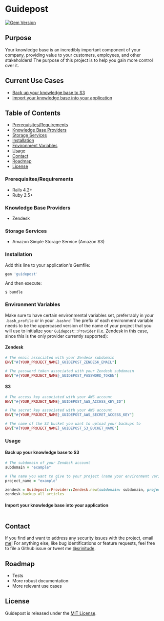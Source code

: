 # Guidepost

[![Gem Version](https://badge.fury.io/rb/guidepost.svg)](https://badge.fury.io/rb/guidepost)

## Purpose

Your knowledge base is an incredibly important component of your company, providing value to your customers, employees, and other stakeholders! The purpose of this project is to help you gain more control over it.

## Current Use Cases

* [Back up your knowledge base to S3](#back-up-your-knowledge-base-to-s3)
* [Import your knowledge base into your application](#import-your-knowledge-base-into-your-application)

## Table of Contents

* [Prerequisites/Requirements](#prerequisites-requirements)
* [Knowledge Base Providers](#knowledge-base-providers)
* [Storage Services](#storage-services)
* [Installation](#installation)
* [Environment Variables](#environment-variables)
* [Usage](#usage)
* [Contact](#contact)
* [Roadmap](#roadmap)
* [License](#license)

### Prerequisites/Requirements

* Rails 4.2+
* Ruby 2.5+

### Knowledge Base Providers

* Zendesk

### Storage Services

* Amazon Simple Storage Service (Amazon S3)

### Installation

Add this line to your application's Gemfile:

```ruby
gem 'guidepost'
```

And then execute:

    $ bundle

### Environment Variables

Make sure to have certain environmental variables set, preferrably in your `.bash_profile` or in your `.bashrc`! The prefix of each environment variable needs to be the uppercased version of the name of your project that you will use to initialize your `Guidepost::Provider` (i.e. Zendesk in this case, since this is the only provider currently supported):

#### Zendesk

```ruby
# The email associated with your Zendesk subdomain
ENV["#{YOUR_PROJECT_NAME}_GUIDEPOST_ZENDESK_EMAIL"]

# The password token associated with your Zendesk subdomain
ENV["#{YOUR_PROJECT_NAME}_GUIDEPOST_PASSWORD_TOKEN"]
```

#### S3

```ruby
# The access key associated with your AWS account
ENV["#{YOUR_PROJECT_NAME}_GUIDEPOST_AWS_ACCESS_KEY_ID"]

# The secret key associated with your AWS account
ENV["#{YOUR_PROJECT_NAME}_GUIDEPOST_AWS_SECRET_ACCESS_KEY"]

# The name of the S3 bucket you want to upload your backups to
ENV["#{YOUR_PROJECT_NAME}_GUIDEPOST_S3_BUCKET_NAME"]
```

### Usage

#### Back up your knowledge base to S3

```ruby
# The subdomain of your Zendesk account
subdomain = "example"

# The name you want to give to your project (name your environment variables accordingly)
project_name = "example"

zendesk = Guidepost::Provider::Zendesk.new(subdomain: subdomain, project_name: project_name)
zendesk.backup_all_articles
```

#### Import your knowledge base into your application



```ruby

```

## Contact

If you find and want to address any security issues with the project, email [me](mailto:srinitude@gmail.com.com)! For anything else, like bug identifications or feature requests, feel free to file a Github issue or tweet me [@srinitude](https://twitter.com/srinitude).

## Roadmap

* Tests
* More robust documentation
* More relevant use cases

## License

Guidepost is released under the [MIT License](LICENSE).
